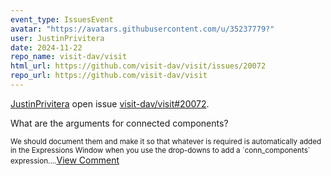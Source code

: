 ```yaml
---
event_type: IssuesEvent
avatar: "https://avatars.githubusercontent.com/u/35237779?"
user: JustinPrivitera
date: 2024-11-22
repo_name: visit-dav/visit
html_url: https://github.com/visit-dav/visit/issues/20072
repo_url: https://github.com/visit-dav/visit
---
```


<a href='https://github.com/JustinPrivitera' target='_blank'>JustinPrivitera</a> open issue <a href='https://github.com/visit-dav/visit/issues/20072' target='_blank'>visit-dav/visit#20072</a>.

<p>What are the arguments for connected components?</p><small>We should document them and make it so that whatever is required is automatically added in the Expressions Window when you use the drop-downs to add a `conn_components` expression....</small><a href='https://github.com/visit-dav/visit/issues/20072' target='_blank'>View Comment</a>